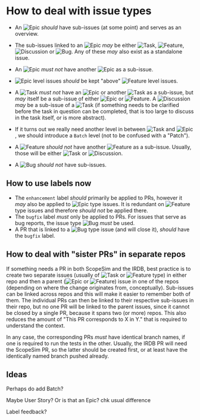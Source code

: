 # How to deal with issue types

- An ![Epic] _should_ have sub-issues (at some point) and serves as an overview.
- The sub-issues linked to an ![Epic] _may_ be either ![Task], ![Feature], ![Discussion] or ![Bug]. Any of these _may_ also exist as a standalone issue.
- An ![Epic] _must not_ have another ![Epic] as a sub-issue.
- ![Epic] level issues _should_ be kept "above" ![Feature] level issues.
- A ![Task] _must not_ have an ![Epic] or another ![Task] as a sub-issue, but _may_ itself be a sub-issue of either ![Epic] or ![Feature]. A ![Discussion] _may_ be a sub-issue of a ![Task] (if something needs to be clarified before the task in question can be completed, that is too large to discuss in the task itself, or is more abstract).
- If it turns out we really need another level in between ![Task] and ![Epic], we should introduce a `Batch` level (not to be confused with a "Patch").
- A ![Feature] _should not_ have another ![Feature] as a sub-issue. Usually, those will be either ![Task] or ![Discussion].

- A ![Bug] _should not_ have sub-issues.

## How to use labels now

- The `enhancement` label _should_ primarily be applied to PRs, however it _may_ also be applied to ![Epic] type issues. It is redundant on ![Feature] type issues and therefore _should not_ be applied there.
- The `bugfix` label _must_ only be applied to PRs. For issues that serve as bug reports, the issue type ![Bug] _must_ be used.
- A PR that is linked to a ![Bug] type issue (and will close it), _should_ have the `bugfix` label.

## How to deal with "sister PRs" in separate repos

If something needs a PR in both ScopeSim and the IRDB, best practice is to create two separate issues (usually of ![Task] or ![Feature] type) in either repo and then a parent (![Epic] or ![Feature]) issue in one of the repos (depending on where the change originates from, conceptually). Sub-issues can be linked across repos and this will make it easier to remember both of them. The individual PRs can then be linked to their respective sub-issues in their repo, but no one PR will be linked to the parent issues, since it cannot be closed by a single PR, because it spans two (or more) repos. This also reduces the amount of "This PR corresponds to X in Y." that is required to understand the context.

In any case, the corresponding PRs _must_ have identical branch names, if one is required to run the tests in the other. Usually, the IRDB PR will need the ScopeSim PR, so the latter should be created first, or at least have the identically named branch pushed already.

## Ideas

Perhaps do add Batch?

Maybe User Story? Or is that an Epic? chk usual difference

Label feedback?

[Task]: https://img.shields.io/badge/Task-darkgoldenrod
[Bug]: https://img.shields.io/badge/Bug-firebrick
[Feature]: https://img.shields.io/badge/Feature-mediumblue
[Epic]: https://img.shields.io/badge/Epic-forestgreen
[Discussion]: https://img.shields.io/badge/Discussion-indigo
